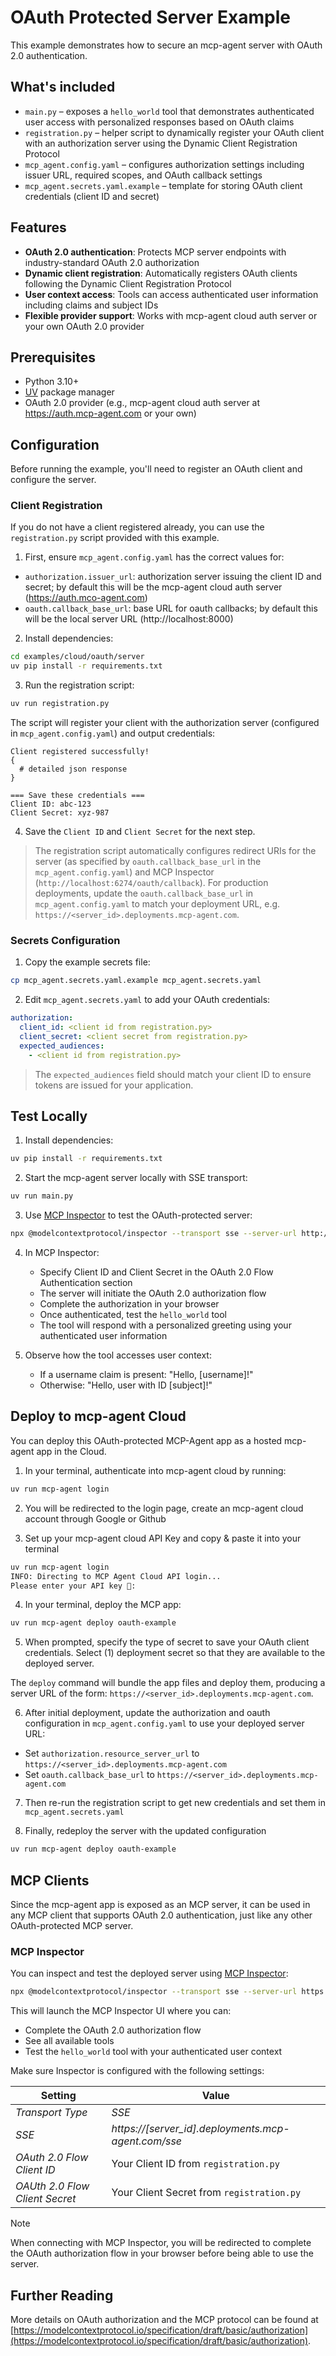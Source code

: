 # OAuth Protected Server Example

This example demonstrates how to secure an mcp-agent server with OAuth 2.0 authentication.

## What's included

- `main.py` – exposes a `hello_world` tool that demonstrates authenticated user access with personalized responses based on OAuth claims
- `registration.py` – helper script to dynamically register your OAuth client with an authorization server using the Dynamic Client Registration Protocol
- `mcp_agent.config.yaml` – configures authorization settings including issuer URL, required scopes, and OAuth callback settings
- `mcp_agent.secrets.yaml.example` – template for storing OAuth client credentials (client ID and secret)

## Features

- **OAuth 2.0 authentication**: Protects MCP server endpoints with industry-standard OAuth 2.0 authorization
- **Dynamic client registration**: Automatically registers OAuth clients following the Dynamic Client Registration Protocol
- **User context access**: Tools can access authenticated user information including claims and subject IDs
- **Flexible provider support**: Works with mcp-agent cloud auth server or your own OAuth 2.0 provider

## Prerequisites

- Python 3.10+
- [UV](https://github.com/astral-sh/uv) package manager
- OAuth 2.0 provider (e.g., mcp-agent cloud auth server at https://auth.mcp-agent.com or your own)

## Configuration

Before running the example, you'll need to register an OAuth client and configure the server.

### Client Registration

If you do not have a client registered already, you can use the `registration.py` script provided with this example.

1. First, ensure `mcp_agent.config.yaml` has the correct values for:

- `authorization.issuer_url`: authorization server issuing the client ID and secret; by default this will be the mcp-agent cloud auth server (https://auth.mco-agent.com)
- `oauth.callback_base_url`: base URL for oauth callbacks; by default this will be the local server URL (http://localhost:8000)

2. Install dependencies:

```bash
cd examples/cloud/oauth/server
uv pip install -r requirements.txt
```

3. Run the registration script:

```bash
uv run registration.py
```

The script will register your client with the authorization server (configured in `mcp_agent.config.yaml`) and output credentials:

```
Client registered successfully!
{
  # detailed json response
}

=== Save these credentials ===
Client ID: abc-123
Client Secret: xyz-987
```

4. Save the `Client ID` and `Client Secret` for the next step.

> The registration script automatically configures redirect URIs for the server (as specified by `oauth.callback_base_url` in the `mcp_agent.config.yaml`) and MCP Inspector (`http://localhost:6274/oauth/callback`). For production deployments, update the `oauth.callback_base_url` in `mcp_agent.config.yaml` to match your deployment URL, e.g. `https://<server_id>.deployments.mcp-agent.com`.

### Secrets Configuration

1. Copy the example secrets file:

```bash
cp mcp_agent.secrets.yaml.example mcp_agent.secrets.yaml
```

2. Edit `mcp_agent.secrets.yaml` to add your OAuth credentials:

```yaml
authorization:
  client_id: <client id from registration.py>
  client_secret: <client secret from registration.py>
  expected_audiences:
    - <client id from registration.py>
```

> The `expected_audiences` field should match your client ID to ensure tokens are issued for your application.

## Test Locally

1. Install dependencies:

```bash
uv pip install -r requirements.txt
```

2. Start the mcp-agent server locally with SSE transport:

```bash
uv run main.py
```

3. Use [MCP Inspector](https://github.com/modelcontextprotocol/inspector) to test the OAuth-protected server:

```bash
npx @modelcontextprotocol/inspector --transport sse --server-url http://127.0.0.1:8000/sse
```

4. In MCP Inspector:

   - Specify Client ID and Client Secret in the OAuth 2.0 Flow Authentication section
   - The server will initiate the OAuth 2.0 authorization flow
   - Complete the authorization in your browser
   - Once authenticated, test the `hello_world` tool
   - The tool will respond with a personalized greeting using your authenticated user information

5. Observe how the tool accesses user context:
   - If a username claim is present: "Hello, [username]!"
   - Otherwise: "Hello, user with ID [subject]!"

## Deploy to mcp-agent Cloud

You can deploy this OAuth-protected MCP-Agent app as a hosted mcp-agent app in the Cloud.

1. In your terminal, authenticate into mcp-agent cloud by running:

```bash
uv run mcp-agent login
```

2. You will be redirected to the login page, create an mcp-agent cloud account through Google or Github

3. Set up your mcp-agent cloud API Key and copy & paste it into your terminal

```bash
uv run mcp-agent login
INFO: Directing to MCP Agent Cloud API login...
Please enter your API key 🔑:
```

4. In your terminal, deploy the MCP app:

```bash
uv run mcp-agent deploy oauth-example
```

5. When prompted, specify the type of secret to save your OAuth client credentials. Select (1) deployment secret so that they are available to the deployed server.

The `deploy` command will bundle the app files and deploy them, producing a server URL of the form:
`https://<server_id>.deployments.mcp-agent.com`.

6. After initial deployment, update the authorization and oauth configuration in `mcp_agent.config.yaml` to use your deployed server URL:

- Set `authorization.resource_server_url` to `https://<server_id>.deployments.mcp-agent.com`
- Set `oauth.callback_base_url` to `https://<server_id>.deployments.mcp-agent.com`

7. Then re-run the registration script to get new credentials and set them in `mcp_agent.secrets.yaml`

8. Finally, redeploy the server with the updated configuration

```bash
uv run mcp-agent deploy oauth-example
```

## MCP Clients

Since the mcp-agent app is exposed as an MCP server, it can be used in any MCP client that supports OAuth 2.0 authentication, just like any other OAuth-protected MCP server.

### MCP Inspector

You can inspect and test the deployed server using [MCP Inspector](https://github.com/modelcontextprotocol/inspector):

```bash
npx @modelcontextprotocol/inspector --transport sse --server-url https://<server_id>.deployments.mcp-agent.com/sse
```

This will launch the MCP Inspector UI where you can:

- Complete the OAuth 2.0 authorization flow
- See all available tools
- Test the `hello_world` tool with your authenticated user context

Make sure Inspector is configured with the following settings:

| Setting                        | Value                                               |
| ------------------------------ | --------------------------------------------------- |
| _Transport Type_               | _SSE_                                               |
| _SSE_                          | _https://[server_id].deployments.mcp-agent.com/sse_ |
| _OAuth 2.0 Flow Client ID_     | Your Client ID from `registration.py`               |
| _OAUth 2.0 Flow Client Secret_ | Your Client Secret from `registration.py`           |

> [!NOTE]
> When connecting with MCP Inspector, you will be redirected to complete the OAuth authorization flow in your browser before being able to use the server.

## Further Reading

More details on OAuth authorization and the MCP protocol can be found at [https://modelcontextprotocol.io/specification/draft/basic/authorization](https://modelcontextprotocol.io/specification/draft/basic/authorization).
